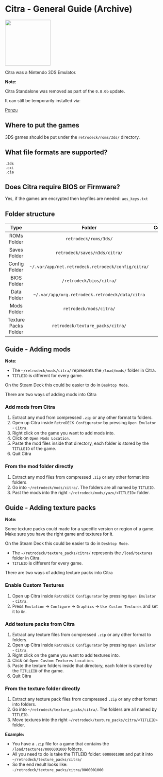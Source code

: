 # Citra - General Guide (Archive)

<img src="../../../wiki_images/logos/citra-logo.svg" width="150">

Citra was a Nintendo 3DS Emulator.

**Note:** 

Citra Standalone was removed as part of the `0.8.0b` update.

It can still be temporarily installed via:

[Ponzu](../../wiki_configurator/ponzu.md)

## Where to put the games
3DS games should be put under the `retrodeck/roms/3ds/` directory.

## What file formats are supported?

```
.3ds
.cxi
.cia
```

## Does Citra require BIOS or Firmware?

Yes, if the games are encrypted then keyfiles are needed: `aes_keys.txt`


## Folder structure

| Type    | Folder                 |          Comment     | 
|  :---:  | :---:                  |             :---:     |
| ROMs Folder |`retrodeck/roms/3ds/` |                               |  
| Saves Folder |`retrodeck/saves/n3ds/citra/` |                               |  
| Config Folder |`~/.var/app/net.retrodeck.retrodeck/config/citra/`         |  |
| BIOS Folder | `/retrodeck/bios/citra/` |  |
| Data Folder |`~/.var/app/org.retrodeck.retrodeck/data/citra` |     |
| Mods Folder |`retrodeck/mods/citra/` |     |
| Texture Packs Folder |`retrodeck/texture_packs/citra/`|     |

## Guide - Adding mods

**Note:**<br>

- The `~/retrodeck/mods/citra/` represents the `/load/mods/` folder in Citra.
- `TITLEID` is different for every game.

On the Steam Deck this could be easier to do in `Desktop Mode`.

There are two ways of adding mods into Citra

### Add mods from Citra

1. Extract any mod from compressed `.zip` or any other format to folders.
2. Open up Citra inside `RetroDECK Configurator` by pressing `Open Emulator` - `Citra`.
3. Right click on the game you want to add mods into.
4. Click on `Open Mods Location`.
5. Paste the mod files inside that directory, each folder is stored by the `TITLLEID` of the game.
6. Quit Citra

### From the mod folder directly

1. Extract any mod files from compressed `.zip` or any other format into folders.
2. Go into `~/retrodeck/mods/citra/`. The folders are all named by `TITLEID`.
3. Past the mods into the right `~/retrodeck/mods/yuzu/<TITLEID>` folder.


## Guide - Adding texture packs

**Note:** <br>

Some texture packs could made for a specific version or region of a game. Make sure you have the right game and textures for it.

On the Steam Deck this could be easier to do in `Desktop Mode`.

- The `~/retrodeck/texture_packs/citra/` represents the `/load/textures` folder in Citra.
- `TITLEID` is different for every game.

There are two ways of adding texture packs into Citra

### Enable Custom Textures

1. Open up Citra inside `RetroDECK Configurator` by pressing `Open Emulator` - `Citra`.
2. Press `Emulation` -> `Configure` -> `Graphics` -> `Use Custom Textures` and set it to `On`.

### Add texture packs from Citra

1. Extract any texture files from compressed `.zip` or any other format to folders.
2. Open up Citra inside `RetroDECK Configurator` by pressing `Open Emulator` - `Citra`.
3. Right click on the game you want to add textures into.
4. Click on `Open Custom Textures Location`.
5. Paste the texture folders inside that directory, each folder is stored by the `TITLLEID` of the game.
6. Quit Citra

### From the texture folder directly

1. Extract any texture pack files from compressed `.zip` or any other format into folders.
2. Go into `~/retrodeck/texture_packs/citra/`. The folders are all named by `TITLEID`.
3. Move textures into the right `~/retrodeck/texture_packs/citra/<TITLEID>` folder.

**Example:**

* You have a `.zip` file for a game that contains the `/load/textures/0000001000` folders.
* All you need to do is take the TITLEID folder: `0000001000` and put it into `~/retrodeck/texture_packs/citra/`
* So the end result looks like: `~/retrodeck/texture_packs/citra/0000001000`
